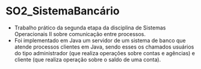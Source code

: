 # SO2_SistemaBancário
- Trabalho prático da segunda etapa da disciplina de Sistemas Operacionais II sobre comunicação entre processos.
- Foi implementado em Java um servidor de um sistema de banco que atende processos clientes em Java, sendo esses os chamados usuários do tipo administrador (que realiza operações sobre contas e agências) e cliente (que realiza operação sobre o saldo de uma conta).
